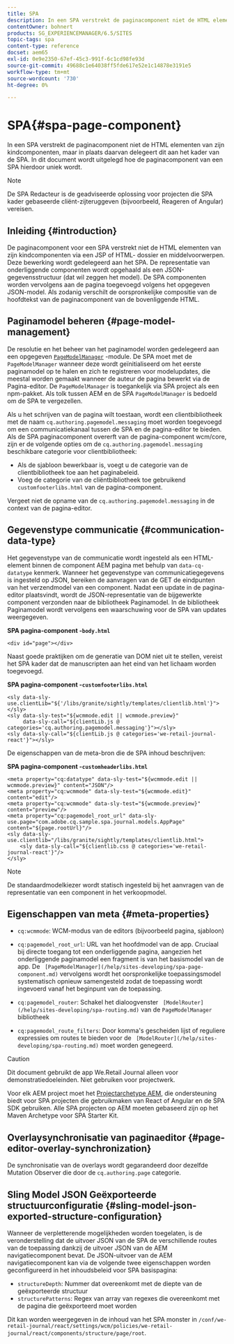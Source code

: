 ```yaml
---
title: SPA
description: In een SPA verstrekt de paginacomponent niet de HTML elementen van zijn kindcomponenten, maar in plaats daarvan delegeert dit aan het kader van de SPA. In dit document wordt uitgelegd hoe de paginacomponent van een SPA hierdoor uniek wordt.
contentOwner: bohnert
products: SG_EXPERIENCEMANAGER/6.5/SITES
topic-tags: spa
content-type: reference
docset: aem65
exl-id: 0e9e2350-67ef-45c3-991f-6c1cd98fe93d
source-git-commit: 49688c1e64038ff5fde617e52e1c14878e3191e5
workflow-type: tm+mt
source-wordcount: '730'
ht-degree: 0%

---
```


# SPA{#spa-page-component}

In een SPA verstrekt de paginacomponent niet de HTML elementen van zijn kindcomponenten, maar in plaats daarvan delegeert dit aan het kader van de SPA. In dit document wordt uitgelegd hoe de paginacomponent van een SPA hierdoor uniek wordt.

>[!NOTE]
>
>De SPA Redacteur is de geadviseerde oplossing voor projecten die SPA kader gebaseerde cliënt-zijteruggeven (bijvoorbeeld, Reageren of Angular) vereisen.

## Inleiding {#introduction}

De paginacomponent voor een SPA verstrekt niet de HTML elementen van zijn kindcomponenten via een JSP of HTML- dossier en middelvoorwerpen. Deze bewerking wordt gedelegeerd aan het SPA. De representatie van onderliggende componenten wordt opgehaald als een JSON-gegevensstructuur (dat wil zeggen het model). De SPA componenten worden vervolgens aan de pagina toegevoegd volgens het opgegeven JSON-model. Als zodanig verschilt de oorspronkelijke compositie van de hoofdtekst van de paginacomponent van de bovenliggende HTML.

## Paginamodel beheren {#page-model-management}

De resolutie en het beheer van het paginamodel worden gedelegeerd aan een opgegeven [`PageModelManager`](/help/sites-developing/spa-blueprint.md#pagemodelmanager) -module. De SPA moet met de `PageModelManager` wanneer deze wordt geïnitialiseerd om het eerste paginamodel op te halen en zich te registreren voor modelupdates, die meestal worden gemaakt wanneer de auteur de pagina bewerkt via de Pagina-editor. De `PageModelManager` is toegankelijk via SPA project als een npm-pakket. Als tolk tussen AEM en de SPA `PageModelManager` is bedoeld om de SPA te vergezellen.

Als u het schrijven van de pagina wilt toestaan, wordt een clientbibliotheek met de naam `cq.authoring.pagemodel.messaging` moet worden toegevoegd om een communicatiekanaal tussen de SPA en de pagina-editor te bieden. Als de SPA paginacomponent overerft van de pagina-component wcm/core, zijn er de volgende opties om de `cq.authoring.pagemodel.messaging` beschikbare categorie voor clientbibliotheek:

* Als de sjabloon bewerkbaar is, voegt u de categorie van de clientbibliotheek toe aan het paginabeleid.
* Voeg de categorie van de cliëntbibliotheek toe gebruikend `customfooterlibs.html` van de pagina-component.

Vergeet niet de opname van de `cq.authoring.pagemodel.messaging` in de context van de pagina-editor.

## Gegevenstype communicatie {#communication-data-type}

Het gegevenstype van de communicatie wordt ingesteld als een HTML-element binnen de component AEM pagina met behulp van `data-cq-datatype` kenmerk. Wanneer het gegevenstype van communicatiegegevens is ingesteld op JSON, bereiken de aanvragen van de GET de eindpunten van het verzendmodel van een component. Nadat een update in de pagina-editor plaatsvindt, wordt de JSON-representatie van de bijgewerkte component verzonden naar de bibliotheek Paginamodel. In de bibliotheek Paginamodel wordt vervolgens een waarschuwing voor de SPA van updates weergegeven.

**SPA pagina-component -`body.html`**

```
<div id="page"></div>
```

Naast goede praktijken om de generatie van DOM niet uit te stellen, vereist het SPA kader dat de manuscripten aan het eind van het lichaam worden toegevoegd.

**SPA pagina-component -`customfooterlibs.html`**

```
<sly data-sly-use.clientLib="${'/libs/granite/sightly/templates/clientlib.html'}"></sly>
<sly data-sly-test="${wcmmode.edit || wcmmode.preview}"
     data-sly-call="${clientLib.js @ categories='cq.authoring.pagemodel.messaging'}"></sly>
<sly data-sly-call="${clientLib.js @ categories='we-retail-journal-react'}"></sly>
```

De eigenschappen van de meta-bron die de SPA inhoud beschrijven:

**SPA pagina-component -`customheaderlibs.html`**

```
<meta property="cq:datatype" data-sly-test="${wcmmode.edit || wcmmode.preview}" content="JSON"/>
<meta property="cq:wcmmode" data-sly-test="${wcmmode.edit}" content="edit"/>
<meta property="cq:wcmmode" data-sly-test="${wcmmode.preview}" content="preview"/>
<meta property="cq:pagemodel_root_url" data-sly-use.page="com.adobe.cq.sample.spa.journal.models.AppPage" content="${page.rootUrl}"/>
<sly data-sly-use.clientlib="/libs/granite/sightly/templates/clientlib.html">
    <sly data-sly-call="${clientlib.css @ categories='we-retail-journal-react'}"/>
</sly>
```

>[!NOTE]
>
>De standaardmodelkiezer wordt statisch ingesteld bij het aanvragen van de representatie van een component in het verkoopmodel.

## Eigenschappen van meta {#meta-properties}

* `cq:wcmmode`: WCM-modus van de editors (bijvoorbeeld pagina, sjabloon)
* `cq:pagemodel_root_url`: URL van het hoofdmodel van de app. Cruciaal bij directe toegang tot een onderliggende pagina, aangezien het onderliggende paginamodel een fragment is van het basismodel van de app. De ` [PageModelManager](/help/sites-developing/spa-page-component.md)` vervolgens wordt het oorspronkelijke toepassingsmodel systematisch opnieuw samengesteld zodat de toepassing wordt ingevoerd vanaf het beginpunt van de toepassing.

* `cq:pagemodel_router`: Schakel het dialoogvenster ` [ModelRouter](/help/sites-developing/spa-routing.md)` van de `PageModelManager` bibliotheek

* `cq:pagemodel_route_filters`: Door komma&#39;s gescheiden lijst of reguliere expressies om routes te bieden voor de ` [ModelRouter](/help/sites-developing/spa-routing.md)` moet worden genegeerd.

>[!CAUTION]
>
>Dit document gebruikt de app We.Retail Journal alleen voor demonstratiedoeleinden. Niet gebruiken voor projectwerk.
>
>Voor elk AEM project moet het [Projectarchetype AEM](https://experienceleague.adobe.com/docs/experience-manager-core-components/using/developing/archetype/overview.html), die ondersteuning biedt voor SPA projecten die gebruikmaken van React of Angular en de SPA SDK gebruiken. Alle SPA projecten op AEM moeten gebaseerd zijn op het Maven Archetype voor SPA Starter Kit.

## Overlaysynchronisatie van paginaeditor {#page-editor-overlay-synchronization}

De synchronisatie van de overlays wordt gegarandeerd door dezelfde Mutation Observer die door de `cq.authoring.page` categorie.

## Sling Model JSON Geëxporteerde structuurconfiguratie {#sling-model-json-exported-structure-configuration}

Wanneer de verpletterende mogelijkheden worden toegelaten, is de veronderstelling dat de uitvoer JSON van de SPA de verschillende routes van de toepassing dankzij de uitvoer JSON van de AEM navigatiecomponent bevat. De JSON-uitvoer van de AEM navigatiecomponent kan via de volgende twee eigenschappen worden geconfigureerd in het inhoudsbeleid voor SPA basispagina:

* `structureDepth`: Nummer dat overeenkomt met de diepte van de geëxporteerde structuur
* `structurePatterns`: Regex van array van regexes die overeenkomt met de pagina die geëxporteerd moet worden

Dit kan worden weergegeven in de inhoud van het SPA monster in `/conf/we-retail-journal/react/settings/wcm/policies/we-retail-journal/react/components/structure/page/root`.
